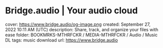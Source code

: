 # Bridge.audio | Your audio cloud

cover: https://www.bridge.audio/og-image.png
created: September 27, 2022 10:11 AM (UTC)
description: Share, track, and organize your files with ease
folder: BOOKMRKS-MTHRFCKR / MEDIA-MTHRFCKR / Audio / Music DL
tags: music download
url: https://www.bridge.audio